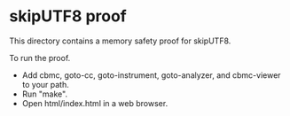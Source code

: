skipUTF8 proof
==============

This directory contains a memory safety proof for skipUTF8.

To run the proof.
* Add cbmc, goto-cc, goto-instrument, goto-analyzer, and cbmc-viewer
  to your path.
* Run "make".
* Open html/index.html in a web browser.
